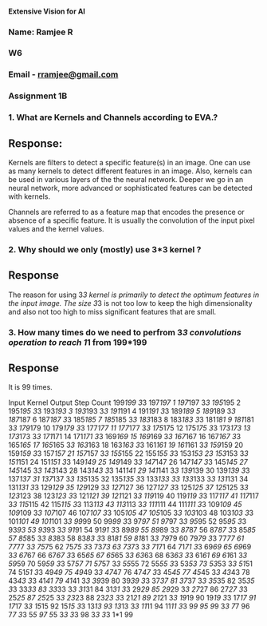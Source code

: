 #### Extensive Vision for AI

### Name: Ramjee R

### W6

### Email - rramjee@gmail.com

### Assignment 1B

### 1. What are Kernels and Channels according to EVA.?

## Response: 

Kernels are filters to detect a specific feature(s) in an image. One can use as many kernels to detect different features in an image. Also, kernels can be used in various layers of the the neural network. Deeper we go in an neural network, more advanced or sophisticated features can be detected with kernels.



Channels are referred to as a feature map that encodes the presence or absence of a specific feature. It is usually the convolution of the input pixel values and the kernel values. 



### 2. Why should we only (mostly) use 3*3 kernel ?

## Response

The reason for using 3*3 kernel is primarily to detect the optimum features in the input image. The size 3*3 is not too low to keep the high dimensionality and also not too high to miss significant features that are small.



### 3. How many times do we need to perfrom 3*3 convolutions operation to reach 1*1 from 199*199

## Response

It is 99 times. 

Input	Kernel	Output	Step Count
199*199	3*3	197*197	1
197*197	3*3	195*195	2
195*195	3*3	193*193	3
193*193	3*3	191*191	4
191*191	3*3	189*189	5
189*189	3*3	187*187	6
187*187	3*3	185*185	7
185*185	3*3	183*183	8
183*183	3*3	181*181	9
181*181	3*3	179*179	10
179*179	3*3	177*177	11
177*177	3*3	175*175	12
175*175	3*3	173*173	13
173*173	3*3	171*171	14
171*171	3*3	169*169	15
169*169	3*3	167*167	16
167*167	3*3	165*165	17
165*165	3*3	163*163	18
163*163	3*3	161*161	19
161*161	3*3	159*159	20
159*159	3*3	157*157	21
157*157	3*3	155*155	22
155*155	3*3	153*153	23
153*153	3*3	151*151	24
151*151	3*3	149*149	25
149*149	3*3	147*147	26
147*147	3*3	145*145	27
145*145	3*3	143*143	28
143*143	3*3	141*141	29
141*141	3*3	139*139	30
139*139	3*3	137*137	31
137*137	3*3	135*135	32
135*135	3*3	133*133	33
133*133	3*3	131*131	34
131*131	3*3	129*129	35
129*129	3*3	127*127	36
127*127	3*3	125*125	37
125*125	3*3	123*123	38
123*123	3*3	121*121	39
121*121	3*3	119*119	40
119*119	3*3	117*117	41
117*117	3*3	115*115	42
115*115	3*3	113*113	43
113*113	3*3	111*111	44
111*111	3*3	109*109	45
109*109	3*3	107*107	46
107*107	3*3	105*105	47
105*105	3*3	103*103	48
103*103	3*3	101*101	49
101*101	3*3	99*99	50
99*99	3*3	97*97	51
97*97	3*3	95*95	52
95*95	3*3	93*93	53
93*93	3*3	91*91	54
91*91	3*3	89*89	55
89*89	3*3	87*87	56
87*87	3*3	85*85	57
85*85	3*3	83*83	58
83*83	3*3	81*81	59
81*81	3*3	79*79	60
79*79	3*3	77*77	61
77*77	3*3	75*75	62
75*75	3*3	73*73	63
73*73	3*3	71*71	64
71*71	3*3	69*69	65
69*69	3*3	67*67	66
67*67	3*3	65*65	67
65*65	3*3	63*63	68
63*63	3*3	61*61	69
61*61	3*3	59*59	70
59*59	3*3	57*57	71
57*57	3*3	55*55	72
55*55	3*3	53*53	73
53*53	3*3	51*51	74
51*51	3*3	49*49	75
49*49	3*3	47*47	76
47*47	3*3	45*45	77
45*45	3*3	43*43	78
43*43	3*3	41*41	79
41*41	3*3	39*39	80
39*39	3*3	37*37	81
37*37	3*3	35*35	82
35*35	3*3	33*33	83
33*33	3*3	31*31	84
31*31	3*3	29*29	85
29*29	3*3	27*27	86
27*27	3*3	25*25	87
25*25	3*3	23*23	88
23*23	3*3	21*21	89
21*21	3*3	19*19	90
19*19	3*3	17*17	91
17*17	3*3	15*15	92
15*15	3*3	13*13	93
13*13	3*3	11*11	94
11*11	3*3	9*9		95
9*9		3*3	7*7		96
7*7		3*3	5*5		97
5*5		3*3	3*3		98
3*3		3*3	1*1		99


